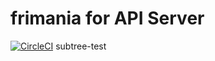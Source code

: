 # frimania for API Server
[![CircleCI](https://circleci.com/gh/ogontaro/frimania.svg?style=svg)](https://circleci.com/gh/ogontaro/frimania)
subtree-test
